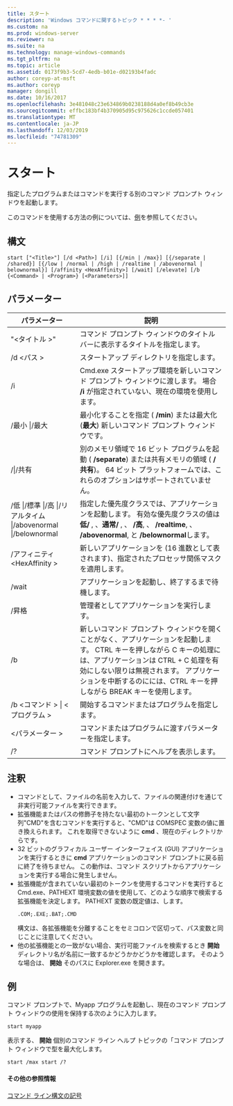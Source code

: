 ```yaml
---
title: スタート
description: 'Windows コマンドに関するトピック * * * *- '
ms.custom: na
ms.prod: windows-server
ms.reviewer: na
ms.suite: na
ms.technology: manage-windows-commands
ms.tgt_pltfrm: na
ms.topic: article
ms.assetid: 0173f9b3-5cd7-4edb-b01e-d02193b4fadc
author: coreyp-at-msft
ms.author: coreyp
manager: dongill
ms.date: 10/16/2017
ms.openlocfilehash: 3e481048c23e634869b0238188d4a0ef8b49cb3e
ms.sourcegitcommit: effbc183bf4b370905d95c975626c1ccde057401
ms.translationtype: MT
ms.contentlocale: ja-JP
ms.lasthandoff: 12/03/2019
ms.locfileid: "74781309"
---
```

# <a name="start"></a>スタート



指定したプログラムまたはコマンドを実行する別のコマンド プロンプト ウィンドウを起動します。

このコマンドを使用する方法の例については、[例](#BKMK_examples)を参照してください。

## <a name="syntax"></a>構文

```
start ["<Title>"] [/d <Path>] [/i] [{/min | /max}] [{/separate | /shared}] [{/low | /normal | /high | /realtime | /abovenormal | belownormal}] [/affinity <HexAffinity>] [/wait] [/elevate] [/b {<Command> | <Program>} [<Parameters>]]
```

## <a name="parameters"></a>パラメーター

|パラメーター|説明|
|---------|-----------|
|"\<タイトル >"|コマンド プロンプト ウィンドウのタイトル バーに表示するタイトルを指定します。|
|/d \<パス >|スタートアップ ディレクトリを指定します。|
|/i|Cmd.exe スタートアップ環境を新しいコマンド プロンプト ウィンドウに渡します。 場合 **/i** が指定されていない、現在の環境を使用します。|
|/最小 \|/最大|最小化することを指定 ( **/min**) または最大化 (**最大**) 新しいコマンド プロンプト ウィンドウです。|
|/\|/共有|別のメモリ領域で 16 ビット プログラムを起動 ( **/separate**) または共有メモリの領域 ( **/共有**)。 64 ビット プラットフォームでは、これらのオプションはサポートされていません。|
|/低 \|/標準 \|/高 \|/リアルタイム \|/abovenormal \|/belownormal|指定した優先度クラスでは、アプリケーションを起動します。 有効な優先度クラスの値は **低/** , 、**通常/** , 、 **/高**, 、 **/realtime**, 、 **/abovenormal**, と **/belownormal**します。|
|/アフィニティ \<HexAffinity >|新しいアプリケーションを (16 進数として表されます)、指定されたプロセッサ関係マスクを適用します。|
|/wait|アプリケーションを起動し、終了するまで待機します。|
|/昇格|管理者としてアプリケーションを実行します。|
|/b|新しいコマンド プロンプト ウィンドウを開くことがなく、アプリケーションを起動します。 CTRL キーを押しながら C キーの処理には、アプリケーションは CTRL + C 処理を有効にしない限りは無視されます。 アプリケーションを中断するのにには、CTRL キーを押しながら BREAK キーを使用します。|
|/b \<コマンド > \| \<プログラム >|開始するコマンドまたはプログラムを指定します。|
|\<パラメーター >|コマンドまたはプログラムに渡すパラメーターを指定します。|
|/?|コマンド プロンプトにヘルプを表示します。|

## <a name="remarks"></a>注釈

- コマンドとして、ファイルの名前を入力して、ファイルの関連付けを通じて非実行可能ファイルを実行できます。
- 拡張機能またはパスの修飾子を持たない最初のトークンとして文字列"CMD"を含むコマンドを実行すると、"CMD"は COMSPEC 変数の値に置き換えられます。 これを取得できないように **cmd** 、現在のディレクトリからです。
- 32 ビットのグラフィカル ユーザー インターフェイス (GUI) アプリケーションを実行するときに **cmd** アプリケーションのコマンド プロンプトに戻る前に終了を待ちません。 この動作は、コマンド スクリプトからアプリケーションを実行する場合に発生しません。
- 拡張機能が含まれていない最初のトークンを使用するコマンドを実行すると Cmd.exe、PATHEXT 環境変数の値を使用して、どのような順序で検索する拡張機能を決定します。 PATHEXT 変数の既定値は、します。  
  ```
  .COM;.EXE;.BAT;.CMD 
  ```  
  構文は、各拡張機能を分離することをセミコロンで区切って、パス変数と同じことに注意してください。
- 他の拡張機能との一致がない場合、実行可能ファイルを検索するとき **開始** ディレクトリ名が名前に一致するかどうかかどうかを確認します。 そのような場合は、 **開始** そのパスに Explorer.exe を開きます。

## <a name="BKMK_examples"></a>例

コマンド プロンプトで、Myapp プログラムを起動し、現在のコマンド プロンプト ウィンドウの使用を保持する次のように入力します。
```
start myapp 
```
表示する、 **開始** 個別のコマンド ライン ヘルプ トピックの「コマンド プロンプト ウィンドウで型を最大化します。
```
start /max start /?
```

#### <a name="additional-references"></a>その他の参照情報

[コマンド ライン構文の記号](command-line-syntax-key.md)
